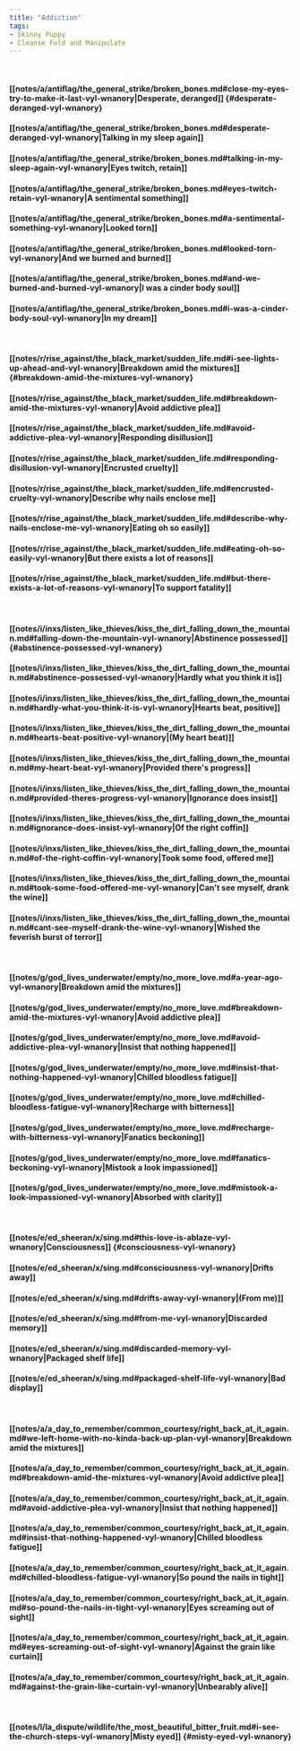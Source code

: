 ```yaml
---
title: "Addiction"
tags:
- Skinny Puppy
- Cleanse Fold and Manipulate
---
```

&nbsp;
#### [[notes/a/antiflag/the_general_strike/broken_bones.md#close-my-eyes-try-to-make-it-last-vyl-wnanory|Desperate, deranged]] {#desperate-deranged-vyl-wnanory}
#### [[notes/a/antiflag/the_general_strike/broken_bones.md#desperate-deranged-vyl-wnanory|Talking in my sleep again]]
#### [[notes/a/antiflag/the_general_strike/broken_bones.md#talking-in-my-sleep-again-vyl-wnanory|Eyes twitch, retain]]
#### [[notes/a/antiflag/the_general_strike/broken_bones.md#eyes-twitch-retain-vyl-wnanory|A sentimental something]]
#### [[notes/a/antiflag/the_general_strike/broken_bones.md#a-sentimental-something-vyl-wnanory|Looked torn]]
#### [[notes/a/antiflag/the_general_strike/broken_bones.md#looked-torn-vyl-wnanory|And we burned and burned]]
#### [[notes/a/antiflag/the_general_strike/broken_bones.md#and-we-burned-and-burned-vyl-wnanory|I was a cinder body soul]]
#### [[notes/a/antiflag/the_general_strike/broken_bones.md#i-was-a-cinder-body-soul-vyl-wnanory|In my dream]]
&nbsp;
#### [[notes/r/rise_against/the_black_market/sudden_life.md#i-see-lights-up-ahead-and-vyl-wnanory|Breakdown amid the mixtures]] {#breakdown-amid-the-mixtures-vyl-wnanory}
#### [[notes/r/rise_against/the_black_market/sudden_life.md#breakdown-amid-the-mixtures-vyl-wnanory|Avoid addictive plea]]
#### [[notes/r/rise_against/the_black_market/sudden_life.md#avoid-addictive-plea-vyl-wnanory|Responding disillusion]]
#### [[notes/r/rise_against/the_black_market/sudden_life.md#responding-disillusion-vyl-wnanory|Encrusted cruelty]]
#### [[notes/r/rise_against/the_black_market/sudden_life.md#encrusted-cruelty-vyl-wnanory|Describe why nails enclose me]]
#### [[notes/r/rise_against/the_black_market/sudden_life.md#describe-why-nails-enclose-me-vyl-wnanory|Eating oh so easily]]
#### [[notes/r/rise_against/the_black_market/sudden_life.md#eating-oh-so-easily-vyl-wnanory|But there exists a lot of reasons]]
#### [[notes/r/rise_against/the_black_market/sudden_life.md#but-there-exists-a-lot-of-reasons-vyl-wnanory|To support fatality]]
&nbsp;
#### [[notes/i/inxs/listen_like_thieves/kiss_the_dirt_falling_down_the_mountain.md#falling-down-the-mountain-vyl-wnanory|Abstinence possessed]] {#abstinence-possessed-vyl-wnanory}
#### [[notes/i/inxs/listen_like_thieves/kiss_the_dirt_falling_down_the_mountain.md#abstinence-possessed-vyl-wnanory|Hardly what you think it is]]
#### [[notes/i/inxs/listen_like_thieves/kiss_the_dirt_falling_down_the_mountain.md#hardly-what-you-think-it-is-vyl-wnanory|Hearts beat, positive]]
#### [[notes/i/inxs/listen_like_thieves/kiss_the_dirt_falling_down_the_mountain.md#hearts-beat-positive-vyl-wnanory|(My heart beat)]]
#### [[notes/i/inxs/listen_like_thieves/kiss_the_dirt_falling_down_the_mountain.md#my-heart-beat-vyl-wnanory|Provided there's progress]]
#### [[notes/i/inxs/listen_like_thieves/kiss_the_dirt_falling_down_the_mountain.md#provided-theres-progress-vyl-wnanory|Ignorance does insist]]
#### [[notes/i/inxs/listen_like_thieves/kiss_the_dirt_falling_down_the_mountain.md#ignorance-does-insist-vyl-wnanory|Of the right coffin]]
#### [[notes/i/inxs/listen_like_thieves/kiss_the_dirt_falling_down_the_mountain.md#of-the-right-coffin-vyl-wnanory|Took some food, offered me]]
#### [[notes/i/inxs/listen_like_thieves/kiss_the_dirt_falling_down_the_mountain.md#took-some-food-offered-me-vyl-wnanory|Can't see myself, drank the wine]]
#### [[notes/i/inxs/listen_like_thieves/kiss_the_dirt_falling_down_the_mountain.md#cant-see-myself-drank-the-wine-vyl-wnanory|Wished the feverish burst of terror]]
&nbsp;
#### [[notes/g/god_lives_underwater/empty/no_more_love.md#a-year-ago-vyl-wnanory|Breakdown amid the mixtures]]
#### [[notes/g/god_lives_underwater/empty/no_more_love.md#breakdown-amid-the-mixtures-vyl-wnanory|Avoid addictive plea]]
#### [[notes/g/god_lives_underwater/empty/no_more_love.md#avoid-addictive-plea-vyl-wnanory|Insist that nothing happened]]
#### [[notes/g/god_lives_underwater/empty/no_more_love.md#insist-that-nothing-happened-vyl-wnanory|Chilled bloodless fatigue]]
#### [[notes/g/god_lives_underwater/empty/no_more_love.md#chilled-bloodless-fatigue-vyl-wnanory|Recharge with bitterness]]
#### [[notes/g/god_lives_underwater/empty/no_more_love.md#recharge-with-bitterness-vyl-wnanory|Fanatics beckoning]]
#### [[notes/g/god_lives_underwater/empty/no_more_love.md#fanatics-beckoning-vyl-wnanory|Mistook a look impassioned]]
#### [[notes/g/god_lives_underwater/empty/no_more_love.md#mistook-a-look-impassioned-vyl-wnanory|Absorbed with clarity]]
&nbsp;
#### [[notes/e/ed_sheeran/x/sing.md#this-love-is-ablaze-vyl-wnanory|Consciousness]] {#consciousness-vyl-wnanory}
#### [[notes/e/ed_sheeran/x/sing.md#consciousness-vyl-wnanory|Drifts away]]
#### [[notes/e/ed_sheeran/x/sing.md#drifts-away-vyl-wnanory|(From me)]]
#### [[notes/e/ed_sheeran/x/sing.md#from-me-vyl-wnanory|Discarded memory]]
#### [[notes/e/ed_sheeran/x/sing.md#discarded-memory-vyl-wnanory|Packaged shelf life]]
#### [[notes/e/ed_sheeran/x/sing.md#packaged-shelf-life-vyl-wnanory|Bad display]]
&nbsp;
#### [[notes/a/a_day_to_remember/common_courtesy/right_back_at_it_again.md#we-left-home-with-no-kinda-back-up-plan-vyl-wnanory|Breakdown amid the mixtures]]
#### [[notes/a/a_day_to_remember/common_courtesy/right_back_at_it_again.md#breakdown-amid-the-mixtures-vyl-wnanory|Avoid addictive plea]]
#### [[notes/a/a_day_to_remember/common_courtesy/right_back_at_it_again.md#avoid-addictive-plea-vyl-wnanory|Insist that nothing happened]]
#### [[notes/a/a_day_to_remember/common_courtesy/right_back_at_it_again.md#insist-that-nothing-happened-vyl-wnanory|Chilled bloodless fatigue]]
#### [[notes/a/a_day_to_remember/common_courtesy/right_back_at_it_again.md#chilled-bloodless-fatigue-vyl-wnanory|So pound the nails in tight]]
#### [[notes/a/a_day_to_remember/common_courtesy/right_back_at_it_again.md#so-pound-the-nails-in-tight-vyl-wnanory|Eyes screaming out of sight]]
#### [[notes/a/a_day_to_remember/common_courtesy/right_back_at_it_again.md#eyes-screaming-out-of-sight-vyl-wnanory|Against the grain like curtain]]
#### [[notes/a/a_day_to_remember/common_courtesy/right_back_at_it_again.md#against-the-grain-like-curtain-vyl-wnanory|Unbearably alive]]
&nbsp;
#### [[notes/l/la_dispute/wildlife/the_most_beautiful_bitter_fruit.md#i-see-the-church-steps-vyl-wnanory|Misty eyed]] {#misty-eyed-vyl-wnanory}
